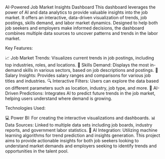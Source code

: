 AI-Powered Job Market Insights Dashboard
This dashboard leverages the power of AI and data analytics to provide valuable insights into the job market. It offers an interactive, data-driven visualization of trends, job postings, skills demand, and labor market dynamics. Designed to help both job seekers and employers make informed decisions, the dashboard combines multiple data sources to uncover patterns and trends in the labor market.

Key Features:

📈 Job Market Trends: Visualizes current trends in job postings, including top industries, roles, and locations.
🧠 Skills Demand: Displays the most in-demand skills in various sectors, based on job descriptions and postings.
💼 Salary Insights: Provides salary ranges and comparisons for various job titles and industries.
🔍 Interactive Filters: Users can explore the data based on different parameters such as location, industry, job type, and more.
🤖 AI-Driven Predictions: Integrates AI to predict future trends in the job market, helping users understand where demand is growing.

Technologies Used:

💻 Power BI: For creating the interactive visualizations and dashboards.
📊 Data Sources: Linked to multiple data sets including job boards, industry reports, and government labor statistics.
🧬 AI Integration: Utilizing machine learning algorithms for trend prediction and insights generation.
This project aims to provide actionable insights for both job seekers looking to understand market demands and employers seeking to identify trends and opportunities in the talent pool.



